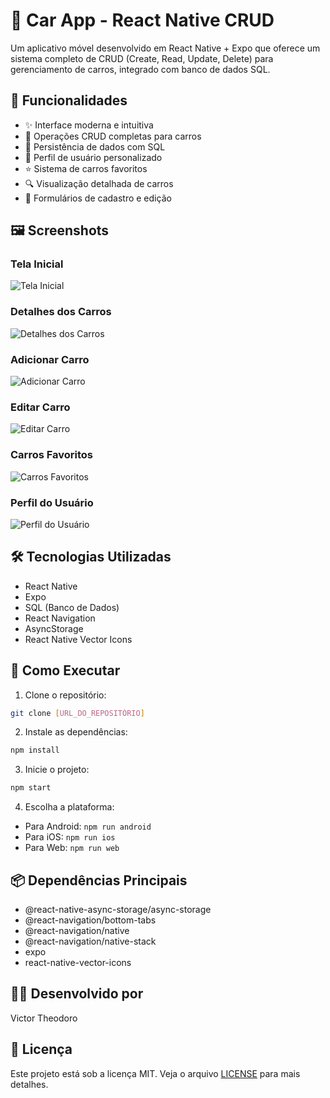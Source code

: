 # 🚗 Car App - React Native CRUD

Um aplicativo móvel desenvolvido em React Native + Expo que oferece um sistema completo de CRUD (Create, Read, Update, Delete) para gerenciamento de carros, integrado com banco de dados SQL.

## 📱 Funcionalidades

- ✨ Interface moderna e intuitiva
- 🔄 Operações CRUD completas para carros
- 💾 Persistência de dados com SQL
- 👤 Perfil de usuário personalizado
- ⭐ Sistema de carros favoritos
- 🔍 Visualização detalhada de carros
- 📝 Formulários de cadastro e edição

## 🖼️ Screenshots

### Tela Inicial
![Tela Inicial](Imagens/Tela%20inicial.png)

### Detalhes dos Carros
![Detalhes dos Carros](Imagens/Tela%20de%20Detalhes%20dos%20Carros.png)

### Adicionar Carro
![Adicionar Carro](Imagens/Tela%20de%20Adicionar%20Carro.png)

### Editar Carro
![Editar Carro](Imagens/Tela%20de%20Editar%20Carro.png)

### Carros Favoritos
![Carros Favoritos](Imagens/Tela%20de%20Carros%20Favoritos.png)

### Perfil do Usuário
![Perfil do Usuário](Imagens/Tela%20de%20Perfil%20do%20Usuario.png)

## 🛠️ Tecnologias Utilizadas

- React Native
- Expo
- SQL (Banco de Dados)
- React Navigation
- AsyncStorage
- React Native Vector Icons

## 🚀 Como Executar

1. Clone o repositório:
```bash
git clone [URL_DO_REPOSITÓRIO]
```

2. Instale as dependências:
```bash
npm install
```

3. Inicie o projeto:
```bash
npm start
```

4. Escolha a plataforma:
- Para Android: `npm run android`
- Para iOS: `npm run ios`
- Para Web: `npm run web`

## 📦 Dependências Principais

- @react-native-async-storage/async-storage
- @react-navigation/bottom-tabs
- @react-navigation/native
- @react-navigation/native-stack
- expo
- react-native-vector-icons

## 👨‍💻 Desenvolvido por

Victor Theodoro

## 📄 Licença

Este projeto está sob a licença MIT. Veja o arquivo [LICENSE](LICENSE) para mais detalhes.
